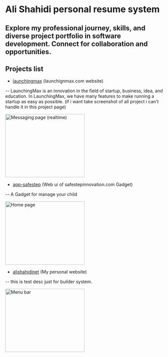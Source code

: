 
# Ali Shahidi personal resume system
## Explore my professional journey, skills, and diverse project portfolio in software development. Connect for collaboration and opportunities.
## Projects list
- [launchingmax](projects/launchingmax/README.md) (launchignmax.com website)

-- LaunchingMax is an innovation in the field of startup, business, idea, and education. In LaunchingMax, we have many features to make running a startup as easy as possible. (if i want take screenshot of all project i can't handle it in this project page) 

<img alt='Messaging page (realtime)' src='projects/launchingmax/assets/1.jpg' width='250px' height='200px' />

- [app-safestep](projects/app-safestep/README.md) (Web ui of safestepinnovation.com Gadget)

-- A Gadget for manage your child 

<img alt='Home page' src='projects/app-safestep/assets/1.jpg' width='250px' height='200px' />

- [alishahidinet](projects/alishahidinet/README.md) (My personal website)

-- this is test desc just for builder system. 

<img alt='Menu bar' src='projects/alishahidinet/assets/1.jpg' width='250px' height='200px' />

